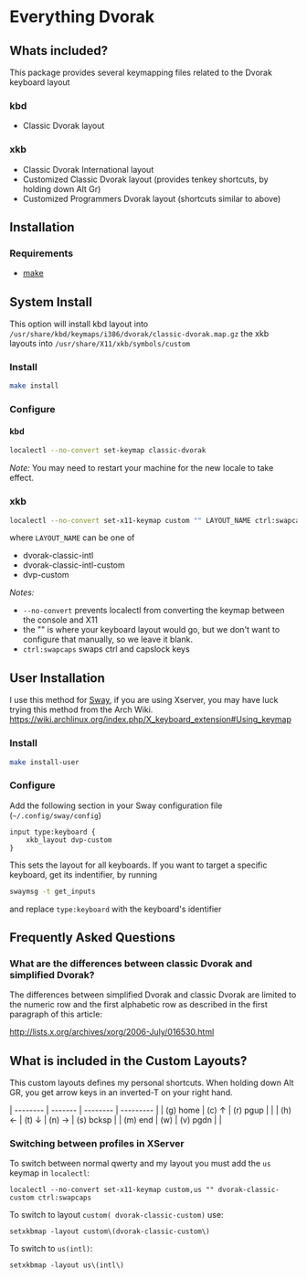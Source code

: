 # Everything Dvorak

## Whats included?

This package provides several keymapping files related to the Dvorak keyboard layout

### kbd

-   Classic Dvorak layout

### xkb

-   Classic Dvorak International layout
-   Customized Classic Dvorak layout (provides tenkey shortcuts, by holding down Alt Gr)
-   Customized Programmers Dvorak layout (shortcuts similar to above)

## Installation

### Requirements

-   [make](https://www.gnu.org/software/make/)

## System Install

This option will install kbd layout into `/usr/share/kbd/keymaps/i386/dvorak/classic-dvorak.map.gz` the xkb layouts into `/usr/share/X11/xkb/symbols/custom`

### Install

```bash
make install
```

### Configure

#### kbd

```bash
localectl --no-convert set-keymap classic-dvorak
```

_Note:_ You may need to restart your machine for the new locale to take effect.

### xkb

```bash
localectl --no-convert set-x11-keymap custom "" LAYOUT_NAME ctrl:swapcaps
```

where `LAYOUT_NAME` can be one of

-   dvorak-classic-intl
-   dvorak-classic-intl-custom
-   dvp-custom

_Notes:_

-   `--no-convert` prevents localectl from converting the keymap between the console and X11
-   the "" is where your keyboard layout would go, but we don't want to configure that manually, so we leave it blank.
-   `ctrl:swapcaps` swaps ctrl and capslock keys

## User Installation

I use this method for [Sway](https://swaywm.org/), if you are using Xserver, you may have luck trying this method from the Arch Wiki.
https://wiki.archlinux.org/index.php/X_keyboard_extension#Using_keymap

### Install

```bash
make install-user
```

### Configure

Add the following section in your Sway configuration file (`~/.config/sway/config`) 

```
input type:keyboard {
    xkb_layout dvp-custom
}
```

This sets the layout for all keyboards. If you want to target a specific keyboard, get its indentifier, by running

```bash
swaymsg -t get_inputs
```

and replace `type:keyboard` with the keyboard's identifier

## Frequently Asked Questions ##

### What are the differences between classic Dvorak and simplified Dvorak?

The differences between simplified Dvorak and classic Dvorak are limited to the numeric row and the first alphabetic row as described in the first paragraph of this article:

<http://lists.x.org/archives/xorg/2006-July/016530.html>

## What is included in the Custom Layouts?

This custom layouts defines my personal shortcuts.
When holding down Alt GR, you get arrow keys in an inverted-T on your right hand.

| -------- | ------- | -------- | --------- |
| (g) home | (c) ↑   | (r) pgup |           |
| (h) ←    | (t) ↓   | (n) →    | (s) bcksp |
| (m) end  | (w)     | (v) pgdn |           |

### Switching between profiles in XServer

To switch between normal qwerty and my layout you must add the `us` keymap in `localectl`:

```
localectl --no-convert set-x11-keymap custom,us "" dvorak-classic-custom ctrl:swapcaps
```

To switch to layout `custom( dvorak-classic-custom)` use:

```
setxkbmap -layout custom\(dvorak-classic-custom\)
```

To switch to `us(intl)`:

```
setxkbmap -layout us\(intl\)
```

